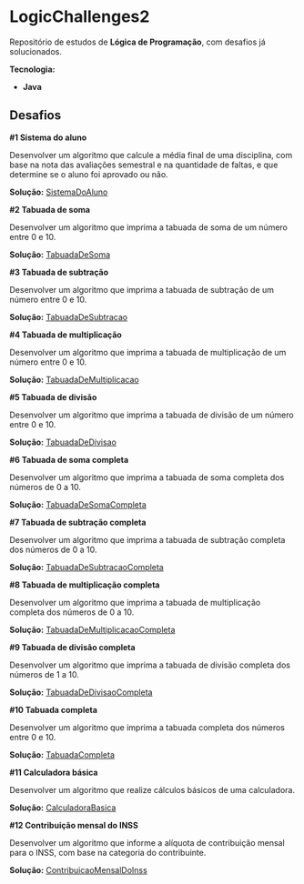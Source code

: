 # LogicChallenges2

Repositório de estudos de **Lógica de Programação**, com desafios já solucionados.

**Tecnologia:**

* **Java**

## Desafios

**#1 Sistema do aluno**

Desenvolver um algoritmo que calcule a média final de uma disciplina, com base na nota das avaliações semestral e na quantidade de faltas, e que determine se o aluno foi aprovado ou não.

**Solução:** [SistemaDoAluno](https://github.com/JesseLopesTI/LogicChallenges2/blob/master/Java/SistemaDoAluno.java)

**#2 Tabuada de soma**

Desenvolver um algoritmo que imprima a tabuada de soma de um número entre 0 e 10.

**Solução:** [TabuadaDeSoma](https://github.com/JesseLopesTI/LogicChallenges2/blob/master/Java/TabuadaDeSoma.java)

**#3 Tabuada de subtração**

Desenvolver um algoritmo que imprima a tabuada de subtração de um número entre 0 e 10.

**Solução:** [TabuadaDeSubtracao](https://github.com/JesseLopesTI/LogicChallenges2/blob/master/Java/TabuadaDeSubtracao.java)

**#4 Tabuada de multiplicação**

Desenvolver um algoritmo que imprima a tabuada de multiplicação de um número entre 0 e 10.

**Solução:** [TabuadaDeMultiplicacao](https://github.com/JesseLopesTI/LogicChallenges2/blob/master/Java/TabuadaDeMultiplicacao.java)

**#5 Tabuada de divisão**

Desenvolver um algoritmo que imprima a tabuada de divisão de um número entre 0 e 10.

**Solução:** [TabuadaDeDivisao](https://github.com/JesseLopesTI/LogicChallenges2/blob/master/Java/TabuadaDeDivisao.java)

**#6 Tabuada de soma completa**

Desenvolver um algoritmo que imprima a tabuada de soma completa dos números de 0 a 10.

**Solução:** [TabuadaDeSomaCompleta](https://github.com/JesseLopesTI/LogicChallenges2/blob/master/Java/TabuadaDeSomaCompleta.java)

**#7 Tabuada de subtração completa**

Desenvolver um algoritmo que imprima a tabuada de subtração completa dos números de 0 a 10.

**Solução:** [TabuadaDeSubtracaoCompleta](https://github.com/JesseLopesTI/LogicChallenges2/blob/master/Java/TabuadaDeSubtracaoCompleta.java)

**#8 Tabuada de multiplicação completa**

Desenvolver um algoritmo que imprima a tabuada de multiplicação completa dos números de 0 a 10.

**Solução:** [TabuadaDeMultiplicacaoCompleta](https://github.com/JesseLopesTI/LogicChallenges2/blob/master/Java/TabuadaDeMultiplicacaoCompleta.java)

**#9 Tabuada de divisão completa**

Desenvolver um algoritmo que imprima a tabuada de divisão completa dos números de 1 a 10.

**Solução:** [TabuadaDeDivisaoCompleta](https://github.com/JesseLopesTI/LogicChallenges2/blob/master/Java/TabuadaDeDivisaoCompleta.java)

**#10 Tabuada completa**

Desenvolver um algoritmo que imprima a tabuada completa dos números entre 0 e 10.

**Solução:** [TabuadaCompleta](https://github.com/JesseLopesTI/LogicChallenges2/blob/master/Java/TabuadaCompleta.java)

**#11 Calculadora básica**

Desenvolver um algoritmo que realize cálculos básicos de uma calculadora.

**Solução:** [CalculadoraBasica](https://github.com/JesseLopesTI/LogicChallenges2/blob/master/Java/CalculadoraBasica.java)

**#12 Contribuição mensal do INSS**

Desenvolver um algoritmo que informe a alíquota de contribuição mensal para o INSS, com base na categoria do contribuinte.

**Solução:** [ContribuicaoMensalDoInss](https://github.com/JesseLopesTI/LogicChallenges2/blob/master/Java/ContribuicaoMensalDoInss.java)
